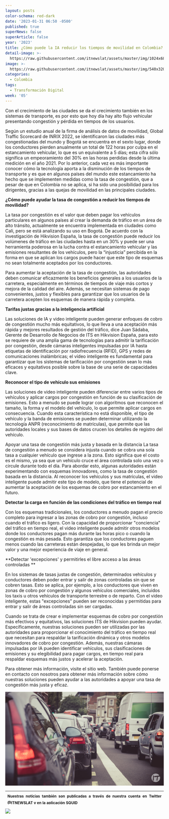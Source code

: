 ```yaml
---
layout: posts
color-schema: red-dark
date: '2023-01-31 06:50 -0500'
published: true
superNews: false
superArticle: false
year: '2023'
title: ¿Cómo puede la IA reducir los tiempos de movilidad en Colombia?
detail-image: >-
  https://raw.githubusercontent.com/itnewslat/assets/master/img/1024x680/tranque-g.jpg
image: >-
  https://raw.githubusercontent.com/itnewslat/assets/master/img/540x320/tranque-p.jpg
categories:
  - Colombia
tags:
  - Transformación Digital
week: '05'
---
```

Con el crecimiento de las ciudades se da el crecimiento también en los sistemas de transporte, es por esto que hoy día hay alto flujo vehicular presentando congestión y pérdida en tiempos de los usuarios.
 
Según un estudio anual de la firma de análisis de datos de movilidad, Global Traffic Scorecard de INRIX 2022, se identificaron las ciudades más congestionadas del mundo y Bogotá se encuentra en el sexto lugar, donde los conductores pierden anualmente un total de 122 horas por culpa en el estancamiento vehícular, lo que es un equivalente a 5 días; esta cifra sólo significa un empeoramiento del 30% en las horas perdidas desde la última medición en el año 2021. Por lo anterior, cada vez es más importante conocer cómo la tecnología aporta a la disminución de los tiempos de transporte y es que en algunos países del mundo este estancamiento ha hecho que se implementen medidas como la tasa de congestión, que a pesar de que en Colombia no se aplica, si ha sido una posibilidad para los dirigentes, gracias a las quejas de movilidad en las principales ciudades. 

**¿Cómo puede ayudar la tasa de congestión a reducir los tiempos de movilidad?**

La tasa por congestión es el valor que deben pagar los vehículos particulares en algunos países al crear la demanda de tráfico en un área de alto tránsito, actualmente se encuentra implementada en ciudades como Cali, pero se está analizando su uso en Bogotá. De acuerdo con la investigación de Hikvision España, la tasa de congestión puede reducir los volúmenes de tráfico en las ciudades hasta en un 30% y puede ser una herramienta poderosa en la lucha contra el estancamiento vehícular y las emisiones resultantes de los vehículos, pero la “injusticia” percibida en la forma en que se aplican los cargos puede hacer que este tipo de esquemas no sean totalmente aceptados por los conductores.

Para aumentar la aceptación de la tasa de congestión, las autoridades deben comunicar eficazmente los beneficios generales a los usuarios de la carretera, especialmente en términos de tiempos de viaje más cortos y mejora de la calidad del aire. Además, se necesitan sistemas de pago convenientes, justos y flexibles para garantizar que los usuarios de la carretera acepten los esquemas de manera rápida y completa. 

**Tarifas justas gracias a la inteligencia artificial**

Las soluciones de IA y video inteligente pueden generar enfoques de cobro de congestión mucho más equitativos, lo que lleva a una aceptación más rápida y mejores resultados de gestión del tráfico, dice Juan Sádaba, Gerente de Desarrollo de Negocios de ITS en Hikvision España, para esto se requiere de una amplia gama de tecnologías para admitir la tarificación por congestión, desde cámaras inteligentes impulsadas por IA hasta etiquetas de identificación por radiofrecuencia (RFID), GPS y redes de comunicaciones inalámbricas; el vídeo inteligente es fundamental para garantizar que los sistemas de tarificación por congestión sean lo más eficaces y equitativos posible sobre la base de una serie de capacidades clave.


**Reconocer el tipo de vehículo sus emisiones**

Las soluciones de video inteligente pueden diferenciar entre varios tipos de vehículos y aplicar cargos por congestión en función de su clasificación de emisiones. Esto a menudo se puede lograr con algoritmos que reconocen el tamaño, la forma y el modelo del vehículo, lo que permite aplicar cargos en consecuencia. Cuando esta característica no está disponible, el tipo de vehículo y la banda de emisiones se pueden determinar utilizando la tecnología ANPR (reconocimiento de matrículas), que permite que las autoridades locales y sus bases de datos crucen los detalles de registro del vehículo.


Apoyar una tasa de congestión más justa y basada en la distancia 
La tasa de congestión a menudo se considera injusta cuando se cobra una sola tasa a cualquier vehículo que ingrese a la zona. Esto significa que el costo es el mismo, ya sea que un vehículo cruce el área controlada solo una vez o circule durante todo el día. Para abordar esto, algunas autoridades están experimentando con esquemas innovadores, como la tasa de congestión basada en la distancia. Al reconocer los vehículos y sus matrículas, el video inteligente puede admitir este tipo de modelo, que tiene el potencial de aumentar la aceptación de los esquemas de cobro por estancamiento en el futuro.


**Detectar la carga en función de las condiciones del tráfico en tiempo real**

Con los esquemas tradicionales, los conductores a menudo pagan el precio completo para ingresar a las zonas de cobro por congestión, incluso cuando el tráfico es ligero. Con la capacidad de proporcionar "conciencia" del tráfico en tiempo real, el video inteligente puede admitir otros modelos donde los conductores pagan más durante las horas pico o cuando la congestión es más pesada. Esto garantiza que los conductores paguen menos cuando las carreteras están despejadas, lo que les brinda un mejor valor y una mejor experiencia de viaje en general. 


**Detectar 'excepciones' y permitirles el libre acceso a las áreas controladas **

En los sistemas de tasas justas de congestión, determinados vehículos y conductores deben poder entrar y salir de zonas controladas sin que se cobren tasas. Esto se aplica, por ejemplo, a los conductores que viven en zonas de cobro por congestión y algunos vehículos comerciales, incluidos los taxis u otros vehículos de transporte terrestre o de reparto. Con el video inteligente, estas "excepciones" pueden ser reconocidas y permitidas para entrar y salir de áreas controladas sin ser cargadas. 

Cuando se trata de crear e implementar esquemas de cobro por congestión más efectivos y equitativos, las soluciones ITS de Hikvision pueden ayudar. Específicamente, nuestras soluciones pueden ser utilizadas por las autoridades para proporcionar el conocimiento del tráfico en tiempo real que necesitan para respaldar la tarificación dinámica y otros modelos innovadores de cobro por congestión. Además, nuestras cámaras impulsadas por IA pueden identificar vehículos, sus clasificaciones de emisiones y su elegibilidad para pagar cargos, en tiempo real para respaldar esquemas más justos y acelerar la aceptación. 

Para obtener más información, visite el sitio web. También puede ponerse en contacto con nosotros para obtener más información sobre cómo nuestras soluciones pueden ayudar a las autoridades a apoyar una tasa de congestión más justa y eficaz.

![](https://raw.githubusercontent.com/itnewslat/assets/master/img/540x320/tranque-p.jpg)

<table style="height: 42px;" width="569">
<tbody>
<tr>
<td style="text-align: justify;"><sub><strong>Nuestras noticias también son publicadas a través de nuestra cuenta en Twitter <a href="https://twitter.com/itnewslat?lang=es">@ITNEWSLAT</a> y en la aplicación <a href="https://squidapp.co/en/">SQUID</a></strong></sub></td>
</tr>
</tbody>
</table>

<img src="https://tracker.metricool.com/c3po.jpg?hash=56f88a41e39ab42c063cc51676587a04"/>